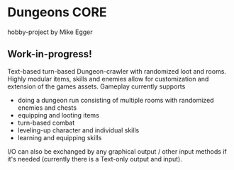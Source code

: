 # Dungeons CORE
hobby-project by Mike Egger

## Work-in-progress!
Text-based turn-based Dungeon-crawler with randomized loot and rooms. Highly modular items, skills and enemies allow for customization and extension of the games assets.
Gameplay currently supports
* doing a dungeon run consisting of multiple rooms with randomized enemies and chests
* equipping and looting items
* turn-based combat
* leveling-up character and individual skills
* learning and equipping skills

I/O can also be exchanged by any graphical output / other input methods if it's needed (currently there is a Text-only output and input).

